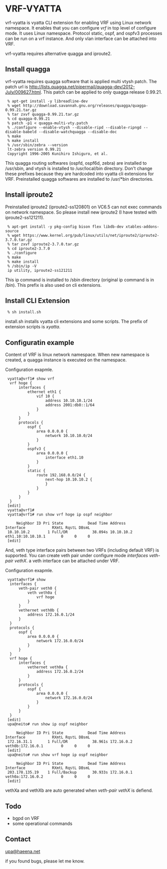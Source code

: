 VRF-VYATTA
==========

vrf-vyatta is vyatta CLI extension for enabling VRF using Linux network
namespace. It enables that you can configure _vrf_ in top level of 
configure mode. It uses Linux namespace. Protocol static, ospf, and 
ospfv3 processes can be run on a vrf instance. 
And only vlan interface can be attached into VRF.


vrf-vyatta requires alternative quagga and iproute2. 

Install quagga
--------------

vrf-vyatta requires quagga software that is applied multi vtysh patch.
The patch url is 
<http://lists.quagga.net/pipermail/quagga-dev/2012-July/009627.html>.
This patch can be applied to only quagga release 0.99.21.

	 % apt-get install -y libreadline-dev 
	 % wget http://download.savannah.gnu.org/releases/quagga/quagga-0.99.21.tar.gz
	 % tar zxvf quagga-0.99.21.tar.gz
	 % cd quagga-0.99.21
	 % patch -p1 < quagga-multi-vty.patch
	 % ./configure --enable-vtysh --disable-ripd --disable-ripngd --disable-babeld --disable-watchquagga --disable-doc
	 % make
	 % make install
	 % /usr/sbin/zebra --version
	 lt-zebra version 0.99.21
	 Copyright 1996-2005 Kunihiro Ishiguro, et al.

This quagga routing softwares (ospfd, ospf6d, zebra) are installed to 
/usr/sbin, and vtysh is installed to /usr/local/bin directory. 
Don't change these prefixes because they are hardcoded into vyatta cli 
extensions for VRF. Preinstalled quagga softwares are installed to 
/usr/*bin directories.


Install iproute2
----------------

Preinstalled iproute2 (iproute2-ss120801) on VC6.5 can not exec commands
on network namespace. So please install new iproute2
(I have tested with iproute2-ss121211).

	 % apt-get install -y pkg-config bison flex libdb-dev xtables-addons-source
	 % wget https://www.kernel.org/pub/linux/utils/net/iproute2/iproute2-3.7.0.tar.gz
	 % tar zxvf iproute2-3.7.0.tar.gz
	 % cd iproute2-3.7.0
	 % ./configure
	 % make
	 % make install
	 % /sbin/ip -V
	 ip utility, iproute2-ss121211

This ip command is installed to /sbin directory (original ip command is in 
/bin). This prefix is also used on cli extensions.


Install CLI Extension
---------------------

	 % sh install.sh 

install.sh installs vyatta cli extensions and some scripts.
The prefix of extension scripts is _xyatta_.


Configuratin example
---------------------

Content of VRF is linux network namespace. When new namespace is 
created, a quagga instance is executed on the namespace.

Configuration exapmle.

	 vyatta@vrf1# show vrf 
	  vrf hoge {
	      interfaces {
	          ethernet eth1 {
	              vif 10 {
	                  address 10.10.10.1/24
	                  address 2001:db8::1/64
	              }
	          }
	      }
	      protocols {
	          ospf {
	              area 0.0.0.0 {
	                  network 10.10.10.0/24
	              }
	          }
	          ospfv3 {
	              area 0.0.0.0 {
	                  interface eth1.10
	              }
	          }
	          static {
	              route 192.168.0.0/24 {
	                  next-hop 10.10.10.2 {
	                  }
	              }
	          }
	      }
	  }
	 [edit]
	 vyatta@vrf1# 
	 vyatta@vrf1# run show vrf hoge ip ospf neighbor 
	 
	     Neighbor ID Pri State           Dead Time Address         Interface            RXmtL RqstL DBsmL
	 10.10.10.2        1 Full/DR           38.094s 10.10.10.2      eth1.10:10.10.10.1       0     0     0
	 [edit]


And, veth type interface pairs between two VRFs (including default VRF) is supported. 
You can create veth pair under configure mode _interfaces veth-pair vethX_.
a veth interface can be attached under VRF. 

Configuration exapmle.

	 vyatta@vrf1# show 
	  interfaces {
	      veth-pair veth0 {
	          veth veth0a {
	              vrf hoge
	          }
	      }
	      vethernet veth0b {
	          address 172.16.0.1/24
	      }
	  }
	  protocols {
	      ospf {
	          area 0.0.0.0 {
	              network 172.16.0.0/24
	          }
	      }
	  }
	  vrf hoge {
	      interfaces {
	          vethernet veth0a {
	              address 172.16.0.2/24
	          }
	      }
	      protocols {
	          ospf {
	              area 0.0.0.0 {
	                  network 172.16.0.0/24
	              }
	          }
	      }
	  }
	 [edit]
	 upa@neito# run show ip ospf neighbor 
	 
	     Neighbor ID Pri State           Dead Time Address         Interface            RXmtL RqstL DBsmL
	 172.16.31.1       1 Full/DR           38.961s 172.16.0.2      veth0b:172.16.0.1        0     0     0
	 [edit]
	 upa@neito# run show vrf hoge ip ospf neighbor 
	 
	     Neighbor ID Pri State           Dead Time Address         Interface            RXmtL RqstL DBsmL
	 203.178.135.19    1 Full/Backup       30.933s 172.16.0.1      veth0a:172.16.0.2        0     0     0
	 [edit]

vethXa and vethXb are auto generated when _veth-pair vethX_ is defiend.



Todo
----
+ bgpd on VRF
+ some operational commands


Contact
-------
<upa@haeena.net>

if you found bugs, please let me know.

